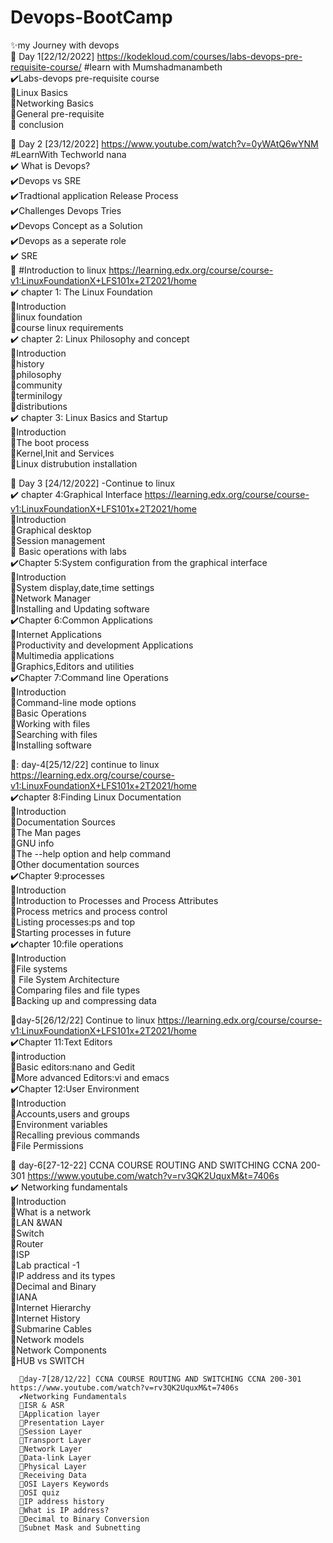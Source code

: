 # Devops-BootCamp
:sparkles:my Journey with devops    
:round_pushpin: Day 1[22/12/2022] https://kodekloud.com/courses/labs-devops-pre-requisite-course/   #learn with Mumshadmanambeth     
:heavy_check_mark:Labs-devops pre-requisite course   
:feet:Linux Basics   
:feet:Networking Basics  
:feet:General pre-requisite  
:feet: conclusion   


:round_pushpin: Day 2 [23/12/2022]   https://www.youtube.com/watch?v=0yWAtQ6wYNM    #LearnWith Techworld nana  
       :heavy_check_mark: What is Devops?      
      :heavy_check_mark:Devops vs SRE    
      :heavy_check_mark:Tradtional application Release Process   
      :heavy_check_mark:Challenges Devops Tries    
      :heavy_check_mark:Devops Concept as a Solution   
      :heavy_check_mark:Devops as a seperate role  
      :heavy_check_mark: SRE       
      🚀 #Introduction to linux    https://learning.edx.org/course/course-v1:LinuxFoundationX+LFS101x+2T2021/home      
       :heavy_check_mark: chapter 1: The Linux Foundation      
            :feet:Introduction    
           :feet:linux foundation    
           :feet:course linux requirements     
           :heavy_check_mark: chapter 2: Linux Philosophy and concept     
           :feet:Introduction     
           :feet:history     
           :feet:philosophy      
           :feet:community     
           :feet:terminilogy    
           :feet:distributions        
           :heavy_check_mark: chapter 3: Linux Basics and Startup     
            :feet:Introduction    
            :feet:The boot process   
            :feet:Kernel,Init and Services    
            :feet:Linux distrubution installation     
            
 :round_pushpin: Day 3 [24/12/2022]    -Continue to linux                 
             :heavy_check_mark: chapter 4:Graphical Interface       https://learning.edx.org/course/course-v1:LinuxFoundationX+LFS101x+2T2021/home      
              :feet:Introduction          
              :feet:Graphical desktop     
               :feet:Session management     
               :feet: Basic operations with labs     
               ✔️Chapter 5:System configuration from the graphical interface    
               🐾Introduction    
               🐾System display,date,time settings   
               🐾Network Manager   
               🐾Installing and Updating software        
               :heavy_check_mark:Chapter 6:Common Applications  
               :feet:Internet Applications    
               :feet:Productivity and development Applications   
               :feet:Multimedia applications   
               :feet:Graphics,Editors and utilities     
               ✔️Chapter 7:Command line Operations   
               🐾Introduction     
               🐾Command-line mode options   
               🐾Basic Operations    
               🐾Working with files   
               🐾Searching with files     
               🐾Installing software 
 
 📍: day-4[25/12/22] continue to linux       https://learning.edx.org/course/course-v1:LinuxFoundationX+LFS101x+2T2021/home   
               :heavy_check_mark:chapter 8:Finding Linux Documentation      
               :feet:Introduction      
               :feet:Documentation Sources   
               :feet:The Man pages    
               :feet:GNU info   
               :feet:The --help option and help command   
               :feet:Other documentation sources   
               :heavy_check_mark:Chapter 9:processes    
               :feet:Introduction   
               :feet:Introduction to Processes and Process Attributes   
               :feet:Process metrics and process control    
               :feet:Listing processes:ps and top   
               :feet:Starting processes in future    
               :heavy_check_mark:chapter 10:file operations   
               :feet:Introduction   
               :feet:File systems   
               :feet: File System Architecture    
               :feet:Comparing files and file types   
               :feet:Backing up and compressing data  
               
📍day-5[26/12/22] Continue to  linux   https://learning.edx.org/course/course-v1:LinuxFoundationX+LFS101x+2T2021/home       
               ✔️Chapter 11:Text Editors      
               🐾introduction    
               🐾Basic editors:nano and Gedit     
               🐾More advanced Editors:vi and emacs  
               ✔️Chapter 12:User Environment  
               🐾Introduction  
               🐾Accounts,users and groups   
               🐾Environment variables  
               🐾Recalling previous commands   
               🐾File Permissions     
               
               
   :round_pushpin: day-6[27-12-22] CCNA COURSE ROUTING AND SWITCHING CCNA 200-301    https://www.youtube.com/watch?v=rv3QK2UquxM&t=7406s       
      :heavy_check_mark: Networking fundamentals   
      🐾Introduction    
      🐾What is a network   
      🐾LAN &WAN   
      🐾Switch   
      🐾Router  
      🐾ISP  
      🐾Lab practical -1  
      🐾IP address and its types  
      🐾Decimal and Binary  
      🐾IANA  
      🐾Internet Hierarchy  
      🐾Internet History  
      🐾Submarine Cables  
      🐾Network models  
      🐾Network Components  
      🐾HUB vs SWITCH        
      
      📍day-7[28/12/22] CCNA COURSE ROUTING AND SWITCHING CCNA 200-301    https://www.youtube.com/watch?v=rv3QK2UquxM&t=7406s    
      ✔️Networking Fundamentals  
      🐾ISR & ASR  
      🐾Application layer   
      🐾Presentation Layer  
      🐾Session Layer  
      🐾Transport Layer   
      🐾Network Layer  
      🐾Data-link Layer  
      🐾Physical Layer   
      🐾Receiving Data  
      🐾OSI Layers Keywords  
      🐾OSI quiz  
      🐾IP address history  
      🐾What is IP address?  
      🐾Decimal to Binary Conversion  
      🐾Subnet Mask and Subnetting
      
      
      
      
      
      
      

      
      
               
               
               
               
               
            
            
           
